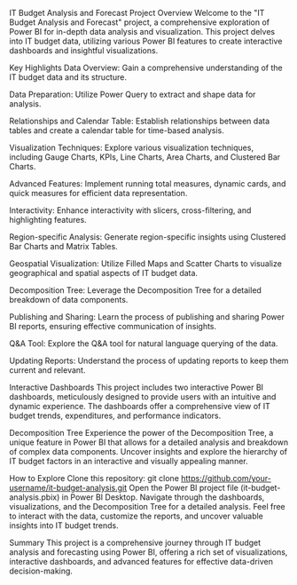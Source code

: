 
IT Budget Analysis and Forecast Project
Overview
Welcome to the "IT Budget Analysis and Forecast" project, a comprehensive exploration of Power BI for in-depth data analysis and visualization. This project delves into IT budget data, utilizing various Power BI features to create interactive dashboards and insightful visualizations.

Key Highlights
Data Overview:
Gain a comprehensive understanding of the IT budget data and its structure.

Data Preparation:
Utilize Power Query to extract and shape data for analysis.

Relationships and Calendar Table:
Establish relationships between data tables and create a calendar table for time-based analysis.

Visualization Techniques:
Explore various visualization techniques, including Gauge Charts, KPIs, Line Charts, Area Charts, and Clustered Bar Charts.

Advanced Features:
Implement running total measures, dynamic cards, and quick measures for efficient data representation.

Interactivity:
Enhance interactivity with slicers, cross-filtering, and highlighting features.

Region-specific Analysis:
Generate region-specific insights using Clustered Bar Charts and Matrix Tables.

Geospatial Visualization:
Utilize Filled Maps and Scatter Charts to visualize geographical and spatial aspects of IT budget data.

Decomposition Tree:
Leverage the Decomposition Tree for a detailed breakdown of data components.

Publishing and Sharing:
Learn the process of publishing and sharing Power BI reports, ensuring effective communication of insights.

Q&A Tool:
Explore the Q&A tool for natural language querying of the data.

Updating Reports:
Understand the process of updating reports to keep them current and relevant.

Interactive Dashboards
This project includes two interactive Power BI dashboards, meticulously designed to provide users with an intuitive and dynamic experience. The dashboards offer a comprehensive view of IT budget trends, expenditures, and performance indicators.

Decomposition Tree
Experience the power of the Decomposition Tree, a unique feature in Power BI that allows for a detailed analysis and breakdown of complex data components. Uncover insights and explore the hierarchy of IT budget factors in an interactive and visually appealing manner.

How to Explore
Clone this repository: git clone https://github.com/your-username/it-budget-analysis.git
Open the Power BI project file (it-budget-analysis.pbix) in Power BI Desktop.
Navigate through the dashboards, visualizations, and the Decomposition Tree for a detailed analysis.
Feel free to interact with the data, customize the reports, and uncover valuable insights into IT budget trends.

Summary
This project is a comprehensive journey through IT budget analysis and forecasting using Power BI, offering a rich set of visualizations, interactive dashboards, and advanced features for effective data-driven decision-making.